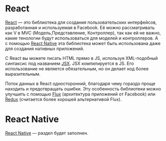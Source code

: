 # React

[React](https://facebook.github.io/react/) — это библиотека для создания пользовательских интерфейсов, разработанная и используемая в Facebook. Её можно рассматривать как V в MVC (Модель,Представление, Контроллер), так как ей не важно, какие тенологии будут использоваться для моделей и контроллеров. А с помощью [React Native](#react-native) эта библиотека может быть использована даже для создания нативных приложений.

C React вы можете писать HTML прямо в JS, используя XML-подобный синтаксис под названием [JSX](JSX.md). JSX компилируется в JS. Его использование не является обязательным, но он делает код более выразительным.

Поток данных в React односторонний, благодаря чему гораздо проще находить и предотвращать ошибки. Эту особенность библиотеки можно улучшить с помощью [Flux](FLUX.md) (архитектура приложений от Facebook) или [Redux](REDUX.md) (считается более хорошей альтернативой Flux).

# React Native

[React Native](https://facebook.github.io/react-native/) — раздел будет заполнен.
